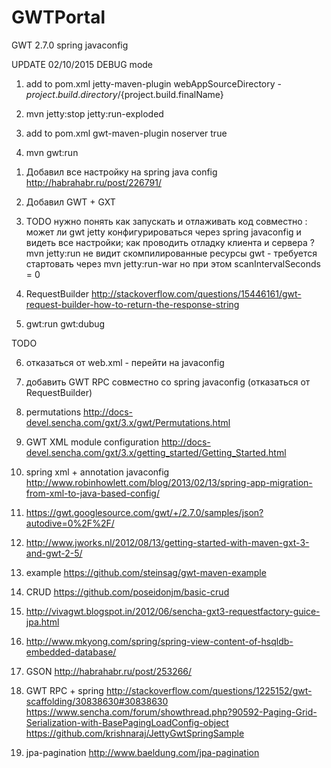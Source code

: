 # GWTPortal
GWT 2.7.0 spring  javaconfig

UPDATE 02/10/2015
DEBUG mode 

1) add to pom.xml jetty-maven-plugin webAppSourceDirectory - ${project.build.directory}/${project.build.finalName}

2) mvn jetty:stop jetty:run-exploded

3) add to pom.xml gwt-maven-plugin noserver true

4) mvn gwt:run 


1.  Добавил все настройку на spring java config
    http://habrahabr.ru/post/226791/

2.  Добавил GWT + GXT
    

3.  TODO  нужно понять как запускать и отлаживать код совместно :
    может ли gwt jetty  конфигурироваться через spring javaconfig и видеть все настройки;
    как проводить отладку клиента и сервера ?
    mvn jetty:run  не видит скомпилированные ресурсы gwt -  требуется стартовать через mvn jetty:run-war но при этом scanIntervalSeconds = 0


4.  RequestBuilder 
    http://stackoverflow.com/questions/15446161/gwt-request-builder-how-to-return-the-response-string

5.  gwt:run gwt:dubug 


TODO 

6. отказаться от web.xml - перейти на javaconfig
7. добавить GWT RPC совместно со spring javaconfig (отказаться от  RequestBuilder)


8. permutations http://docs-devel.sencha.com/gxt/3.x/gwt/Permutations.html

9. GWT XML module configuration http://docs-devel.sencha.com/gxt/3.x/getting_started/Getting_Started.html


10. spring xml + annotation javaconfig http://www.robinhowlett.com/blog/2013/02/13/spring-app-migration-from-xml-to-java-based-config/

11. https://gwt.googlesource.com/gwt/+/2.7.0/samples/json?autodive=0%2F%2F/

12. http://www.jworks.nl/2012/08/13/getting-started-with-maven-gxt-3-and-gwt-2-5/

13. example https://github.com/steinsag/gwt-maven-example

14. CRUD https://github.com/poseidonjm/basic-crud

15. http://vivagwt.blogspot.in/2012/06/sencha-gxt3-requestfactory-guice-jpa.html

16. http://www.mkyong.com/spring/spring-view-content-of-hsqldb-embedded-database/

17. GSON http://habrahabr.ru/post/253266/

18. GWT RPC + spring http://stackoverflow.com/questions/1225152/gwt-scaffolding/30838630#30838630
              https://www.sencha.com/forum/showthread.php?90592-Paging-Grid-Serialization-with-BasePagingLoadConfig-object
              https://github.com/krishnaraj/JettyGwtSpringSample

19. jpa-pagination http://www.baeldung.com/jpa-pagination
